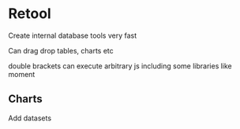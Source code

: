 # Retool

Create internal database tools very fast

Can drag drop tables, charts etc

 double brackets can execute arbitrary js including some libraries like moment

## Charts

Add datasets

